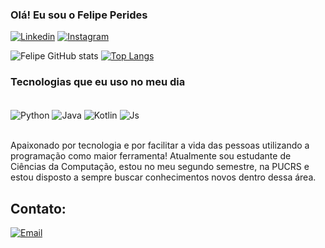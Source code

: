 
### Olá! Eu sou o Felipe Perides

[![Linkedin](https://img.shields.io/badge/LinkedIn-0077B5?style=for-the-badge&logo=linkedin&logoColor=white)](https://www.linkedin.com/in/felipe-perides-538868306)
[![Instagram](https://img.shields.io/badge/Instagram-E4405F?style=for-the-badge&logo=instagram&logoColor=white)](https://www.instagram.com/felipe_perides/)

![Felipe GitHub stats](https://github-readme-stats.vercel.app/api?username=Felipe-Perides&show_icons=true&theme=radical)
[![Top Langs](https://github-readme-stats.vercel.app/api/top-langs/?username=Felipe-Perides)](https://github.com/anuraghazra/github-readme-stats)

### Tecnologias que eu uso no meu dia

<div style="display: inline_block"><br/>
    <img align="center" alt="Python" src="https://img.shields.io/badge/Python-14354C?style=for-the-badge&logo=python&logoColor=white" />
    <img align="center" alt="Java" src="https://img.shields.io/badge/Java-ED8B00?style=for-the-badge&logo=openjdk&logoColor=white" />
    <img align="center" alt="Kotlin" src="https://img.shields.io/badge/Kotlin-0095D5?&style=for-the-badge&logo=kotlin&logoColor=white" />
    <img align="center" alt="Js" src="https://img.shields.io/badge/JavaScript-323330?style=for-the-badge&logo=javascript&logoColor=F7DF1E" />
</div><br/>

Apaixonado por tecnologia e por facilitar a vida das pessoas utilizando a programação como maior ferramenta! Atualmente sou estudante de Ciências da Computação, estou no meu segundo semestre, na PUCRS e estou disposto a sempre buscar conhecimentos novos dentro dessa área.

## Contato: 
<a href="mailto:seuemail@gmail.com">
  <img src="https://img.shields.io/badge/Gmail-D14836?style=for-the-badge&logo=gmail&logoColor=white" alt="Email">
</a>

